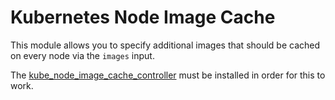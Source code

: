 # Kubernetes Node Image Cache

This module allows you to specify additional images that should be cached on every node via the `images` input.

The [kube_node_image_cache_controller](/docs/main/reference/infrastructure-modules/direct/kubernetes/kube_node_image_cache_controller) must be installed in order for this to work.